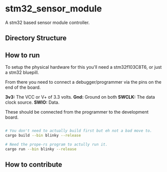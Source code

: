 # stm32_sensor_module
A stm32 based sensor module controller.

## Directory Structure

## How to run

To setup the physical hardware for this you'll need a stm32f103C8T6, or 
just a stm32 bluepill.

From there you need to connect a debugger/programmer via the pins on the end of
the board.

**3v3:** The VCC or V+ of 3.3 volts.
**Gnd:** Ground on both
**SWCLK:** The data clock source.
**SWIO:** Data.

These should be connected from the programmer to the development board.


```sh

# You don't need to actually build first but eh not a bad move to.
cargo build --bin blinky --release

# Need the prope-rs program to actully run it.
cargo run --bin blinky --release
```



## How to contribute


